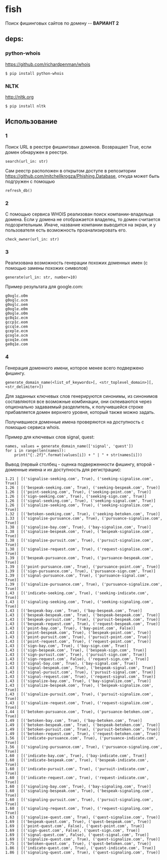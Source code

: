 # fish
Поиск фишинговых сайтов по домену -- **ВАРИАНТ 2**

## deps:

### python-whois

https://github.com/richardpenman/whois

    $ pip install python-whois

### NLTK

http://nltk.org

    $ pip install nltk

## Использование

### 1

Поиск URL в реестре фишинговых доменов. Возвращает True, если домен обнаружен в реестре.

    search(url_in: str)
Сам реестр расположен в открытом доступе в репозитории https://github.com/mitchellkrogza/Phishing.Database, откуда может быть подгружен с помощью

    refresh_db()

### 2

С помощью сервиса WHOIS реализован поиск компании-владельца домена. Если у домена не отображается владелец, то домен считается подозрительным. Иначе, название компании выводится на экран, и у пользователя есть возможность проанализировать его. 

    check_owner(url_in: str)

### 3

Реализована возможность генерации похожих доменных имен (с помощью замены похожих символов)

    generate(url_in: str, number=10)

Пример результата для google.com:

    g0oglc.o0m
    g0oglc.ocm
    g0oglc.oem
    g0ogle.e0m
    g0ogle.o0m
    gc0q1c.ecm
    gccp1c.eom
    gccqle.cem
    gceple.ecm
    gcogle.ocm
    gcoq1e.cem
    ge0q1e.com

### 4

Генерация доменного имени, которое менее всего подвержено фишингу.

    generate_domain_name(<list_of_keywords>[, <str_toplevel_domain>][, <str_delimiter>])

Для заданных ключевых слов генерируются синонимы, из синонимов составляются все возможные комбинации, они склеиваются через опционально задаваемый разделитель, к получившейся строке прибавляется домен верхнего уровня, который также можно задать.

Получившиеся доменные имена проверяются на доступность с помощью сервиса whois.

Пример для ключевых слов signal, quest:

    names, values = generate_domain_name(['signal', 'quest'])
    for i in range(len(names)):
        print("{:.2f}".format(values[i]) + " | " + str(names[i]))

Вывод (первый столбец - оценка подверженности фишингу, второй - доменные имена и их доступность для регистрации):

    1.21 | [('signalise-seeking.com', True), ('seeking-signalise.com', True)]
    1.26 | [('bespeak-seeking.com', True), ('seeking-bespeak.com', True)]
    1.26 | [('point-seeking.com', True), ('seeking-point.com', True)]
    1.26 | [('sign-seeking.com', True), ('seeking-sign.com', True)]
    1.26 | [('signal-seeking.com', True), ('seeking-signal.com', True)]
    1.26 | [('signalize-seeking.com', True), ('seeking-signalize.com', True)]
    1.32 | [('betoken-seeking.com', True), ('seeking-betoken.com', True)]
    1.33 | [('signalise-pursuance.com', True), ('pursuance-signalise.com', True)]
    1.38 | [('signalise-bay.com', True), ('bay-signalise.com', True)]
    1.38 | [('signalise-bespeak.com', True), ('bespeak-signalise.com', True)]
    1.38 | [('signalise-pursuit.com', True), ('pursuit-signalise.com', True)]
    1.38 | [('signalise-request.com', True), ('request-signalise.com', True)]
    1.39 | [('bespeak-pursuance.com', True), ('pursuance-bespeak.com', True)]
    1.39 | [('point-pursuance.com', True), ('pursuance-point.com', True)]
    1.39 | [('sign-pursuance.com', True), ('pursuance-sign.com', True)]
    1.39 | [('signal-pursuance.com', True), ('pursuance-signal.com', True)]
    1.39 | [('signalize-pursuance.com', True), ('pursuance-signalize.com', True)]
    1.43 | [('indicate-seeking.com', True), ('seeking-indicate.com', True)]
    1.43 | [('signaling-seeking.com', True), ('seeking-signaling.com', True)]
    1.43 | [('bespeak-bay.com', True), ('bay-bespeak.com', True)]
    1.43 | [('bespeak-bespeak.com', True), ('bespeak-bespeak.com', True)]
    1.43 | [('bespeak-pursuit.com', True), ('pursuit-bespeak.com', True)]
    1.43 | [('bespeak-request.com', True), ('request-bespeak.com', True)]
    1.43 | [('point-bay.com', True), ('bay-point.com', False)]
    1.43 | [('point-bespeak.com', True), ('bespeak-point.com', True)]
    1.43 | [('point-pursuit.com', True), ('pursuit-point.com', True)]
    1.43 | [('point-request.com', True), ('request-point.com', True)]
    1.43 | [('sign-bay.com', True), ('bay-sign.com', True)]
    1.43 | [('sign-bespeak.com', True), ('bespeak-sign.com', True)]
    1.43 | [('sign-pursuit.com', True), ('pursuit-sign.com', True)]
    1.43 | [('sign-request.com', False), ('request-sign.com', True)]
    1.43 | [('signal-bay.com', True), ('bay-signal.com', True)]
    1.43 | [('signal-bespeak.com', True), ('bespeak-signal.com', True)]
    1.43 | [('signal-pursuit.com', True), ('pursuit-signal.com', True)]
    1.43 | [('signal-request.com', True), ('request-signal.com', True)]
    1.43 | [('signalize-bay.com', True), ('bay-signalize.com', True)]
    1.43 | [('signalize-bespeak.com', True), ('bespeak-signalize.com', True)]
    1.43 | [('signalize-pursuit.com', True), ('pursuit-signalize.com', True)]
    1.43 | [('signalize-request.com', True), ('request-signalize.com', True)]
    1.44 | [('betoken-pursuance.com', True), ('pursuance-betoken.com', True)]
    1.49 | [('betoken-bay.com', True), ('bay-betoken.com', True)]
    1.49 | [('betoken-bespeak.com', True), ('bespeak-betoken.com', True)]
    1.49 | [('betoken-pursuit.com', True), ('pursuit-betoken.com', True)]
    1.49 | [('betoken-request.com', True), ('request-betoken.com', True)]
    1.56 | [('indicate-pursuance.com', True), ('pursuance-indicate.com', True)]
    1.56 | [('signaling-pursuance.com', True), ('pursuance-signaling.com', True)]
    1.60 | [('indicate-bay.com', True), ('bay-indicate.com', True)]
    1.60 | [('indicate-bespeak.com', True), ('bespeak-indicate.com', True)]
    1.60 | [('indicate-pursuit.com', True), ('pursuit-indicate.com', True)]
    1.60 | [('indicate-request.com', True), ('request-indicate.com', True)]
    1.60 | [('signaling-bay.com', True), ('bay-signaling.com', True)]
    1.60 | [('signaling-bespeak.com', True), ('bespeak-signaling.com', True)]
    1.60 | [('signaling-pursuit.com', True), ('pursuit-signaling.com', True)]
    1.60 | [('signaling-request.com', True), ('request-signaling.com', True)]
    1.63 | [('signalise-quest.com', True), ('quest-signalise.com', True)]
    1.69 | [('bespeak-quest.com', True), ('quest-bespeak.com', True)]
    1.69 | [('point-quest.com', False), ('quest-point.com', True)]
    1.69 | [('sign-quest.com', False), ('quest-sign.com', True)]
    1.69 | [('signal-quest.com', False), ('quest-signal.com', True)]
    1.69 | [('signalize-quest.com', True), ('quest-signalize.com', True)]
    1.75 | [('betoken-quest.com', True), ('quest-betoken.com', True)]
    1.86 | [('indicate-quest.com', True), ('quest-indicate.com', True)]
    1.86 | [('signaling-quest.com', True), ('quest-signaling.com', True)]



